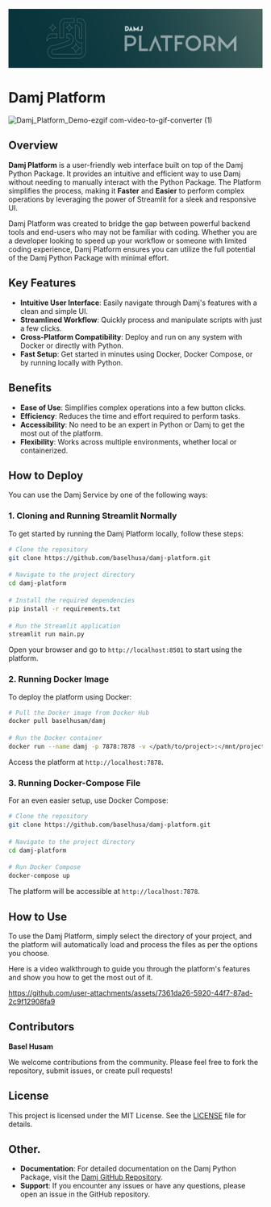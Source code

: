 ![background](https://github.com/baselhusam/damj-platform/blob/main/assets/damj_platform_background.png?raw=true)
# Damj Platform

![Damj_Platform_Demo-ezgif com-video-to-gif-converter (1)](https://github.com/user-attachments/assets/9d2e7852-a9f7-4a68-b6cb-2ef386448568)


## Overview

**Damj Platform** is a user-friendly web interface built on top of the Damj Python Package. It provides an intuitive and efficient way to use Damj without needing to manually interact with the Python Package. The Platform simplifies the process, making it **Faster** and **Easier** to perform complex operations by leveraging the power of Streamlit for a sleek and responsive UI. 

Damj Platform was created to bridge the gap between powerful backend tools and end-users who may not be familiar with coding. Whether you are a developer looking to speed up your workflow or someone with limited coding experience, Damj Platform ensures you can utilize the full potential of the Damj Python Package with minimal effort.

## Key Features

- **Intuitive User Interface**: Easily navigate through Damj's features with a clean and simple UI.
- **Streamlined Workflow**: Quickly process and manipulate scripts with just a few clicks.
- **Cross-Platform Compatibility**: Deploy and run on any system with Docker or directly with Python.
- **Fast Setup**: Get started in minutes using Docker, Docker Compose, or by running locally with Python.

## Benefits

- **Ease of Use**: Simplifies complex operations into a few button clicks.
- **Efficiency**: Reduces the time and effort required to perform tasks.
- **Accessibility**: No need to be an expert in Python or Damj to get the most out of the platform.
- **Flexibility**: Works across multiple environments, whether local or containerized.

## How to Deploy
You can use the Damj Service by one of the following ways:

### 1. Cloning and Running Streamlit Normally

To get started by running the Damj Platform locally, follow these steps:

```bash
# Clone the repository
git clone https://github.com/baselhusa/damj-platform.git

# Navigate to the project directory
cd damj-platform

# Install the required dependencies
pip install -r requirements.txt

# Run the Streamlit application
streamlit run main.py
```

Open your browser and go to `http://localhost:8501` to start using the platform.

### 2. Running Docker Image

To deploy the platform using Docker:

```bash
# Pull the Docker image from Docker Hub
docker pull baselhusam/damj

# Run the Docker container
docker run --name damj -p 7878:7878 -v </path/to/project>:</mnt/project> baselhusam/damj
```

Access the platform at `http://localhost:7878`.

### 3. Running Docker-Compose File

For an even easier setup, use Docker Compose:

```bash
# Clone the repository
git clone https://github.com/baselhusa/damj-platform.git

# Navigate to the project directory
cd damj-platform

# Run Docker Compose
docker-compose up
```

The platform will be accessible at `http://localhost:7878`.

## How to Use

To use the Damj Platform, simply select the directory of your project, and the platform will automatically load and process the files as per the options you choose. 

Here is a video walkthrough to guide you through the platform's features and show you how to get the most out of it.

https://github.com/user-attachments/assets/7361da26-5920-44f7-87ad-2c9f12908fa9


## Contributors

**Basel Husam**

We welcome contributions from the community. Please feel free to fork the repository, submit issues, or create pull requests!

## License

This project is licensed under the MIT License. See the [LICENSE](LICENSE) file for details.

## Other.

- **Documentation**: For detailed documentation on the Damj Python Package, visit the [Damj GitHub Repository](https://github.com/baselhusam/damj).
- **Support**: If you encounter any issues or have any questions, please open an issue in the GitHub repository.
